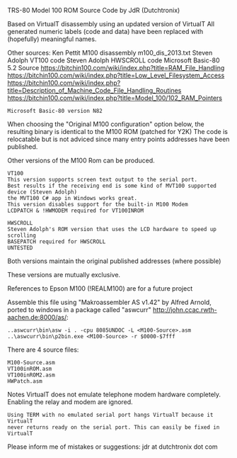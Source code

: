  TRS-80 Model 100 ROM Source Code by JdR (Dutchtronix)

 Based on VirtualT disassembly using an updated version of VirtualT
 All generated numeric labels (code and data) have been replaced with
 (hopefully) meaningful names.

 Other sources:
 	Ken Pettit M100 disassembly m100_dis_2013.txt
	Steven Adolph VT100 code
	Steven Adolph HWSCROLL code
	Microsoft Basic-80 5.2 Source
	https://bitchin100.com/wiki/index.php?title=RAM_File_Handling
	https://bitchin100.com/wiki/index.php?title=Low_Level_Filesystem_Access
	https://bitchin100.com/wiki/index.php?title=Description_of_Machine_Code_File_Handling_Routines
	https://bitchin100.com/wiki/index.php?title=Model_100/102_RAM_Pointers

	Microsoft Basic-80 version N82

 When choosing the "Original M100 configuration" option below, the resulting binary is identical
 to the M100 ROM (patched for Y2K)
 The code is relocatable but is not adviced since many entry points addresses have been published.

 Other versions of the M100 Rom can be produced.

 	VT100
	This version supports screen text output to the serial port.
	Best results if the receiving end is some kind of MVT100 supported device (Steven Adolph)
	the MVT100 C# app in Windows works great.
	This version disables support for the built-in M100 Modem
	LCDPATCH & !HWMODEM required for VT100INROM

	HWSCROLL
	Steven Adolph's ROM version that uses the LCD hardware to speed up scrolling
	BASEPATCH required for HWSCROLL
	UNTESTED

 Both versions maintain the original published addresses (where possible)

 These versions are mutually exclusive.

 References to Epson M100 (!REALM100) are for a future project

 Assemble this file using "Makroassembler AS v1.42" by Alfred Arnold, ported to windows in a package
 called "aswcurr" http://john.ccac.rwth-aachen.de:8000/as/:

	..aswcurr\bin\asw -i . -cpu 8085UNDOC -L <M100-Source>.asm
	..\aswcurr\bin\p2bin.exe <M100-Source> -r $0000-$7fff

 There are 4 source files:

	M100-Source.asm
	VT100inROM.asm
	VT100inROM2.asm
	HWPatch.asm
	
 Notes
	VirtualT does not emulate telephone modem hardware completely.
	Enabling the relay and modem are ignored.

	Using TERM with no emulated serial port hangs VirtualT because it VirtualT
	never returns ready on the serial port. This can easily be fixed in VirtualT

Please inform me of mistakes or suggestions: jdr at dutchtronix dot com

